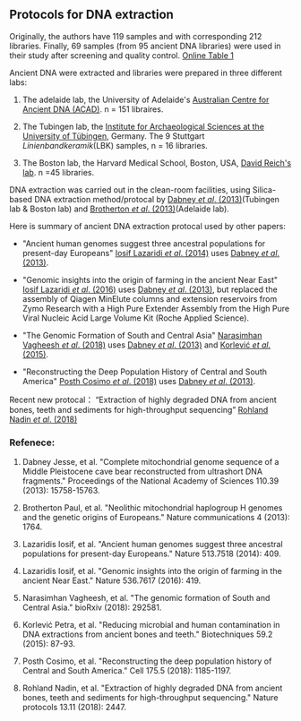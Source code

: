 ## Protocols for DNA extraction

Originally, the authors have 119 samples and with corresponding 212 libraries. Finally, 69 samples (from 95 ancient DNA libraries) were used in their study after screening and quality control. [Online Table 1](OnlineTable1)

Ancient DNA were extracted and libraries were prepared in three different labs: 

1. The adelaide lab, the University of Adelaide's [Australian Centre for Ancient DNA (ACAD)](https://www.adelaide.edu.au/acad/about/). n = 151 libraires.

2. The Tubingen lab, the [Institute for Archaeological Sciences at the University of Tübingen](https://uni-tuebingen.de/en/faculties/faculty-of-science/departments/interfaculty-facilities/tza/tza/), Germany. The 9 Stuttgart *Linienbandkeramik*(LBK) samples, n = 16 libraries.

3. The Boston lab, the Harvard Medical School, Boston, USA, [David Reich's lab](https://reich.hms.harvard.edu/). n =45 libraries.



DNA extraction was carried out in the clean-room facilities, using Silica-based DNA extraction method/protocal by [Dabney *et al*. (2013)](https://www.pnas.org/content/110/39/15758#sec-8)(Tubingen lab & Boston lab) and [Brotherton *et al*. (2013)](https://www.nature.com/articles/ncomms2656#s1)(Adelaide lab).

Here is summary of ancient DNA extraction protocal used by other papers:

- "Ancient human genomes suggest three ancestral populations for present-day Europeans" [Iosif Lazaridi *et al*. (2014)](https://www.nature.com/articles/nature13673) uses [Dabney *et al*. (2013)](https://www.pnas.org/content/110/39/15758#sec-8).

- "Genomic insights into the origin of farming in the ancient Near East" [Iosif Lazaridi *et al*. (2016)](https://www.nature.com/articles/nature19310) uses [Dabney *et al*. (2013)](https://www.pnas.org/content/110/39/15758#sec-8), but replaced the assembly of Qiagen MinElute columns and extension reservoirs from Zymo Research with a High Pure Extender Assembly from the High Pure Viral Nucleic Acid Large Volume Kit (Roche Applied Science).

- "The Genomic Formation of South and Central Asia" [Narasimhan Vagheesh *et al*. (2018)](https://www.biorxiv.org/content/10.1101/292581v1) uses [Dabney *et al*. (2013)](https://www.pnas.org/content/110/39/15758#sec-8) and [Korlević *et al.* (2015)](https://www.ncbi.nlm.nih.gov/pubmed/26260087).

- "Reconstructing the Deep Population History of Central and South America" [Posth Cosimo  *et al*. (2018)](https://www.sciencedirect.com/science/article/pii/S0092867418313801) uses [Dabney *et al*. (2013)](https://www.pnas.org/content/110/39/15758#sec-8).


Recent new protocal： “Extraction of highly degraded DNA from ancient bones, teeth and sediments for high-throughput sequencing” [Rohland Nadin *et al*. (2018)](https://www.nature.com/articles/s41596-018-0050-5) 


### Refenece: 

1. Dabney Jesse, et al. "Complete mitochondrial genome sequence of a Middle Pleistocene cave bear reconstructed from ultrashort DNA fragments." Proceedings of the National Academy of Sciences 110.39 (2013): 15758-15763.

2. Brotherton Paul, et al. "Neolithic mitochondrial haplogroup H genomes and the genetic origins of Europeans." Nature communications 4 (2013): 1764.

3. Lazaridis Iosif, et al. "Ancient human genomes suggest three ancestral populations for present-day Europeans." Nature 513.7518 (2014): 409.

4. Lazaridis Iosif, et al. "Genomic insights into the origin of farming in the ancient Near East." Nature 536.7617 (2016): 419.

5. Narasimhan Vagheesh, et al. "The genomic formation of South and Central Asia." bioRxiv (2018): 292581.

6. Korlević Petra, et al. "Reducing microbial and human contamination in DNA extractions from ancient bones and teeth." Biotechniques 59.2 (2015): 87-93.

7. Posth Cosimo, et al. "Reconstructing the deep population history of Central and South America." Cell 175.5 (2018): 1185-1197.

8. Rohland Nadin, et al. "Extraction of highly degraded DNA from ancient bones, teeth and sediments for high-throughput sequencing." Nature protocols 13.11 (2018): 2447.
